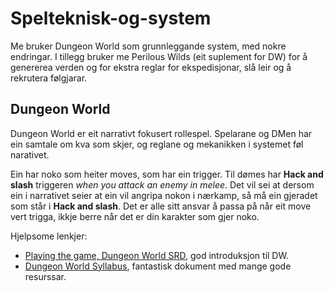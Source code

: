 # Spelteknisk-og-system

Me bruker Dungeon World som grunnleggande system, med nokre endringar.
I tillegg bruker me Perilous Wilds (eit suplement for DW) for å genererea verden og for ekstra reglar for ekspedisjonar, slå leir og å rekrutera følgjarar.

## Dungeon World

Dungeon World er eit narrativt fokusert rollespel. Spelarane og DMen har ein samtale om kva som skjer, og reglane og mekanikken i systemet føl narativet.

Ein har noko som heiter moves, som har ein trigger. Til dømes har **Hack and slash** triggeren *when you attack an enemy in melee*. Det vil sei at dersom ein i narrativet seier at ein vil angripa nokon i nærkamp, så må ein gjeradet som står i **Hack and slash**. Det er alle sitt ansvar å passa på når eit move vert trigga, ikkje berre når det er din karakter som gjer noko.

Hjelpsome lenkjer:

- [Playing the game, Dungeon World SRD](https://www.dungeonworldsrd.com/playing-the-game/), god introduksjon til DW.
- [Dungeon World Syllabus](https://docs.google.com/document/d/1ORjM3sxhQrwNI_chlNzYFMD5OFHj7u-Rs_gY4kHkzO0/edit), fantastisk dokument med mange gode resurssar.
